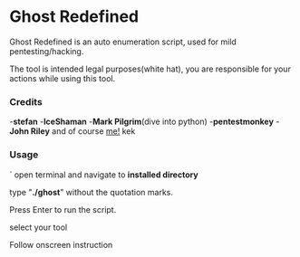 # Ghost Redefined 

Ghost Redefined is an auto enumeration script, used for mild pentesting/hacking.

The tool is intended legal purposes(white hat), you are responsible for your actions while using this tool. 

### Credits
-**stefan**
-**IceShaman**
-**Mark Pilgrim**(dive into python)
-**pentestmonkey**
-**John Riley**
and of course [me!](https://github.com/queenmarie/GhostRedefined) kek

### Usage

`
open terminal and navigate to **installed directory**

type "**./ghost**" without the quotation marks.

Press Enter to run the script.

select your tool

Follow onscreen instruction



